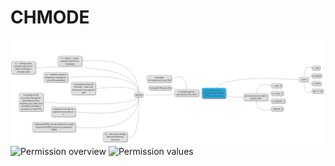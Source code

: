 # CHMODE
![chmode overview](images/chmode.png "chmode overview")
![Permission overview](image/permissions_overview.jpg "Permission overview")
![Permission values](images/permission_value.gif "Optional title")